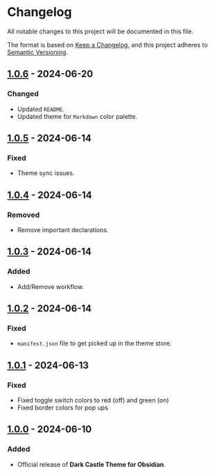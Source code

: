 # Changelog

All notable changes to this project will be documented in this file.

The format is based on [Keep a Changelog](https://keepachangelog.com/en/1.1.0/),
and this project adheres to [Semantic Versioning](https://semver.org/spec/v2.0.0.html).

## [1.0.6] - 2024-06-20

### Changed

- Updated `README`.
- Updated theme for `Markdown` color palette.

## [1.0.5] - 2024-06-14

### Fixed

- Theme sync issues.

## [1.0.4] - 2024-06-14

### Removed

- Remove important declarations.

## [1.0.3] - 2024-06-14

### Added

- Add/Remove workflow.

## [1.0.2] - 2024-06-14

### Fixed

- `manifest.json` file to get picked up in the theme store.

## [1.0.1] - 2024-06-13

### Fixed

- Fixed toggle switch colors to red (off) and green (on)
- Fixed border colors for pop ups

## [1.0.0] - 2024-06-10

### Added

- Official release of **Dark Castle Theme for Obsidian**.

[1.0.6]: https://github.com/scottgriv/Dark-Castle-Obsidian/compare/v1.0.5...v1.0.6
[1.0.5]: https://github.com/scottgriv/Dark-Castle-Obsidian/compare/v1.0.4...v1.0.5
[1.0.4]: https://github.com/scottgriv/Dark-Castle-Obsidian/compare/v1.0.3...v1.0.4
[1.0.3]: https://github.com/scottgriv/Dark-Castle-Obsidian/compare/v1.0.2...v1.0.3
[1.0.2]: https://github.com/scottgriv/Dark-Castle-Obsidian/compare/v1.0.1...v1.0.2
[1.0.1]: https://github.com/scottgriv/Dark-Castle-Obsidian/compare/v1.0.0...v1.0.1
[1.0.0]: https://github.com/scottgriv/Dark-Castle-Obsidian/releases/tag/v1.0.0
